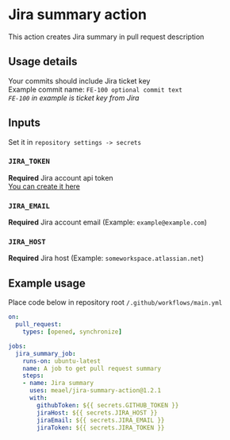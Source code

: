 # Jira summary action

This action creates Jira summary in pull request description

## Usage details

Your commits should include Jira ticket key  
Example commit name: `FE-100 optional commit text`  
*`FE-100` in example is ticket key from Jira*

## Inputs

Set it in `repository settings -> secrets`

### `JIRA_TOKEN`
**Required** Jira account api token  
[You can create it here](https://id.atlassian.com/manage-profile/security/api-tokens)

### `JIRA_EMAIL`
**Required** Jira account email (Example: `example@example.com`)

### `JIRA_HOST`
**Required** Jira host (Example: `someworkspace.atlassian.net`)

## Example usage

Place code below in repository root `/.github/workflows/main.yml`

```yaml
on:
  pull_request:
    types: [opened, synchronize]

jobs:
  jira_summary_job:
    runs-on: ubuntu-latest
    name: A job to get pull request summary
    steps:
    - name: Jira summary
      uses: meael/jira-summary-action@1.2.1
      with:
        githubToken: ${{ secrets.GITHUB_TOKEN }}
        jiraHost: ${{ secrets.JIRA_HOST }}
        jiraEmail: ${{ secrets.JIRA_EMAIL }}
        jiraToken: ${{ secrets.JIRA_TOKEN }}
```
